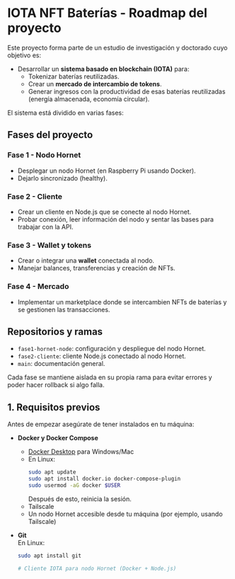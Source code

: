 # IOTA NFT Baterías - Roadmap del proyecto

Este proyecto forma parte de un estudio de investigación y doctorado cuyo objetivo es:

- Desarrollar un **sistema basado en blockchain (IOTA)** para:
  - Tokenizar baterías reutilizadas.
  - Crear un **mercado de intercambio de tokens**.
  - Generar ingresos con la productividad de esas baterías reutilizadas (energía almacenada, economía circular).

El sistema está dividido en varias fases:

## **Fases del proyecto**

### Fase 1 - Nodo Hornet
- Desplegar un nodo Hornet (en Raspberry Pi usando Docker).
- Dejarlo sincronizado (healthy).

### Fase 2 - Cliente
- Crear un cliente en Node.js que se conecte al nodo Hornet.
- Probar conexión, leer información del nodo y sentar las bases para trabajar con la API.

### Fase 3 - Wallet y tokens
- Crear o integrar una **wallet** conectada al nodo.
- Manejar balances, transferencias y creación de NFTs.

### Fase 4 - Mercado
- Implementar un marketplace donde se intercambien NFTs de baterías y se gestionen las transacciones.

## **Repositorios y ramas**

- `fase1-hornet-node`: configuración y despliegue del nodo Hornet.
- `fase2-cliente`: cliente Node.js conectado al nodo Hornet.
- `main`: documentación general.

Cada fase se mantiene aislada en su propia rama para evitar errores y poder hacer rollback si algo falla.


## 1. Requisitos previos

Antes de empezar asegúrate de tener instalados en tu máquina:

- **Docker y Docker Compose**  
  - [Docker Desktop](https://www.docker.com/products/docker-desktop/) para Windows/Mac  
  - En Linux:
    ```bash
    sudo apt update
    sudo apt install docker.io docker-compose-plugin
    sudo usermod -aG docker $USER
    ```
    Después de esto, reinicia la sesión.
  - Tailscale
  - Un nodo Hornet accesible desde tu máquina (por ejemplo, usando Tailscale)


- **Git**  
  En Linux:
  ```bash
  sudo apt install git

  # Cliente IOTA para nodo Hornet (Docker + Node.js)